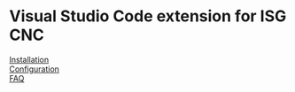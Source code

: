 # Visual Studio Code extension for ISG CNC

[Installation](installation.md)  
[Configuration](configuration.md)  
[FAQ](faq.md)  
